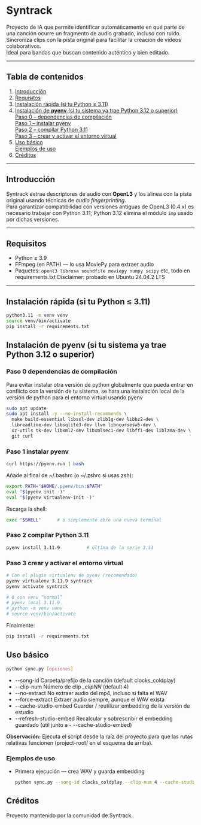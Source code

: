 # Syntrack
Proyecto de IA que permite identificar automáticamente en qué parte de una canción ocurre un fragmento de audio grabado, incluso con ruido.  
Sincroniza clips con la pista original para facilitar la creación de videos colaborativos.  
Ideal para bandas que buscan contenido auténtico y bien editado.

---

## Tabla de contenidos
1. [Introducción](#introducción)  
2. [Requisitos](#requisitos)  
3. [Instalación rápida (si tu Python ≤ 3.11)](#instalación-rápida-si-tu-python-≤-311)  
4. [Instalación de **pyenv** (si tu sistema ya trae Python 3.12 o superior)](#instalación-de-pyenv-si-tu-sistema-ya-trae-python-312-o-superior)  
   [Paso 0 – dependencias de compilación](#paso-0-dependencias-de-compilación)  
   [Paso 1 – instalar pyenv](#paso-1-instalar-pyenv)  
   [Paso 2 – compilar Python 3.11](#paso-2-compilar-python-311)  
   [Paso 3 – crear y activar el entorno virtual](#paso-3-crear-y-activar-el-entorno-virtual)  
5. [Uso básico](#uso-básico)  
   [Ejemplos de uso](#ejemplos-de-uso)
6. [Créditos](#créditos)
---

## Introducción
Syntrack extrae descriptores de audio con **OpenL3** y los alinea con la pista original usando técnicas de *audio fingerprinting*.  
Para garantizar compatibilidad con versiones antiguas de OpenL3 (0.4.x) es necesario trabajar con Python 3.11; Python 3.12 elimina el módulo `imp` usado por dichas versiones.

---

## Requisitos

- Python ≥ 3.9  
- FFmpeg (en PATH) — lo usa MoviePy para extraer audio  
- Paquetes: `openl3 librosa soundfile moviepy numpy scipy` etc, todo en requirements.txt
Disclaimer: probado en Ubuntu 24.04.2 LTS

---

## Instalación rápida (si tu Python ≤ 3.11)
```bash
python3.11 -m venv venv
source venv/bin/activate
pip install -r requirements.txt
```

## Instalación de pyenv (si tu sistema ya trae Python 3.12 o superior)
### Paso 0 dependencias de compilación

Para evitar instalar otra versión de python globalmente que pueda entrar en conflicto con la versión de tu sistema, se hara una instalación local de la versión de python para el entorno virtual usando pyenv

```bash
sudo apt update
sudo apt install -y --no-install-recommends \
  make build-essential libssl-dev zlib1g-dev libbz2-dev \
  libreadline-dev libsqlite3-dev llvm libncursesw5-dev \
  xz-utils tk-dev libxml2-dev libxmlsec1-dev libffi-dev liblzma-dev \
  git curl
```
### Paso 1 instalar pyenv
```bash
curl https://pyenv.run | bash
```
Añade al final de ~/.bashrc (o ~/.zshrc si usas zsh):
```bash
export PATH="$HOME/.pyenv/bin:$PATH"
eval "$(pyenv init -)"
eval "$(pyenv virtualenv-init -)"
```
Recarga la shell:
```bash
exec "$SHELL"      # o simplemente abre una nueva terminal
```

### Paso 2 compilar Python 3.11
```bash
pyenv install 3.11.9          # última de la serie 3.11
```

### Paso 3 crear y activar el entorno virtual
```bash
# Con el plugin virtualenv de pyenv (recomendado)
pyenv virtualenv 3.11.9 syntrack
pyenv activate syntrack

# O con venv “normal”
# pyenv local 3.11.9
# python -m venv venv
# source venv/bin/activate
```
Finalmente:
```bash
pip install -r requirements.txt
```

## Uso básico
```bash
python sync.py [opciones]
```

- --song-id	Carpeta/prefijo de la canción (default clocks_coldplay)
- --clip-num	Número de clip *_clipNN* (default 4)
- --no-extract	No extraer audio del mp4, incluso si falta el WAV
- --force-extract	Extraer audio siempre, aunque el WAV exista
- --cache-studio-embed	Guardar / reutilizar embedding de la versión de estudio
- --refresh-studio-embed	Recalcular y sobrescribir el embedding guardado (útil junto a - --cache-studio-embed)

**Observación:** Ejecuta el script desde la raíz del proyecto para que las rutas
relativas funcionen (project-root/ en el esquema de arriba).

### Ejemplos de uso

+ Primera ejecución — crea WAV y guarda embedding
  ```bash
  python sync.py --song-id clocks_coldplay --clip-num 4 --cache-studio-embed
  ```

## Créditos
Proyecto mantenido por la comunidad de Syntrack.